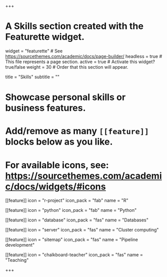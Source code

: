 +++
# A Skills section created with the Featurette widget.
widget = "featurette"  # See https://sourcethemes.com/academic/docs/page-builder/
headless = true  # This file represents a page section.
active = true  # Activate this widget? true/false
weight = 30  # Order that this section will appear.

title = "Skills"
subtitle = ""

# Showcase personal skills or business features.
# 
# Add/remove as many `[[feature]]` blocks below as you like.
# 
# For available icons, see: https://sourcethemes.com/academic/docs/widgets/#icons

[[feature]]
  icon = "r-project"
  icon_pack = "fab"
  name = "R"

[[feature]]
  icon = "python"
  icon_pack = "fab"
  name = "Python"

[[feature]]
  icon = "database"
  icon_pack = "fas"
  name = "Databases"

[[feature]]
  icon = "server"
  icon_pack = "fas"
  name = "Cluster computing"

[[feature]]
  icon = "sitemap"
  icon_pack = "fas"
  name = "Pipeline development"

[[feature]]
  icon = "chalkboard-teacher"
  icon_pack = "fas"
  name = "Teaching"

+++
